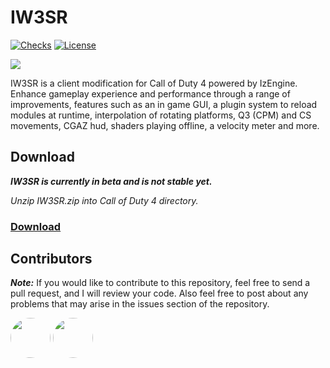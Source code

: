 # IW3SR

[![Checks](https://img.shields.io/github/checks-status/Iswenzz/IW3SR.Release/master?logo=github)](https://github.com/Iswenzz/IW3SR.Release/actions)
[![License](https://img.shields.io/github/license/Iswenzz/IW3SR.Release?color=blue&logo=gitbook&logoColor=white)](https://github.com/Iswenzz/IW3SR.Release/blob/master/LICENSE)

![](https://i.imgur.com/wSxpysl.jpeg)

IW3SR is a client modification for Call of Duty 4 powered by IzEngine. Enhance gameplay experience and performance through a range of improvements, features such as an in game GUI, a plugin system to reload modules at runtime, interpolation of rotating platforms, Q3 (CPM) and CS movements, CGAZ hud, shaders playing offline, a velocity meter and more.

## Download
***IW3SR is currently in beta and is not stable yet.***

*Unzip IW3SR.zip into Call of Duty 4 directory.*
### [Download](https://github.com/Iswenzz/IW3SR.Release/releases)

## Contributors

**_Note:_** If you would like to contribute to this repository, feel free to send a pull request, and I will review your code.
Also feel free to post about any problems that may arise in the issues section of the repository.

<a href="https://github.com/Dualiteee"><img src="https://avatars.githubusercontent.com/u/134146664?v=4" height=64 style="border-radius: 50%"></a>
<a href="https://github.com/xoxor4d"><img src="https://avatars.githubusercontent.com/u/45299104?v=4" height=64 style="border-radius: 50%"></a>
